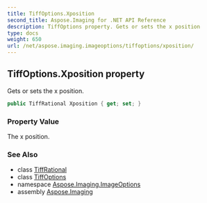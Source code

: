 ```yaml
---
title: TiffOptions.Xposition
second_title: Aspose.Imaging for .NET API Reference
description: TiffOptions property. Gets or sets the x position
type: docs
weight: 650
url: /net/aspose.imaging.imageoptions/tiffoptions/xposition/
---
```

## TiffOptions.Xposition property

Gets or sets the x position.

```csharp
public TiffRational Xposition { get; set; }
```

### Property Value

The x position.

### See Also

* class [TiffRational](../../../aspose.imaging.fileformats.tiff/tiffrational/)
* class [TiffOptions](../)
* namespace [Aspose.Imaging.ImageOptions](../../tiffoptions/)
* assembly [Aspose.Imaging](../../../)


